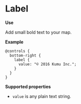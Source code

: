 # Label

**Use**

Add small bold text to your map.

**Example**

```
@controls {
  bottom-right {
    label {
      value: "© 2016 Kumu Inc.";
    }
  }
}
```

**Supported properties**

* `value` is any plain text string.
